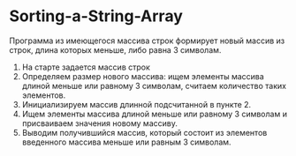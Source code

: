 # Sorting-a-String-Array
Программа из имеющегося массива строк формирует новый массив из строк, длина которых меньше, либо равна 3 символам.

1. На старте задается массив строк
2. Определяем размер нового массива: ищем элементы массива длиной меньше или равному 3 символам, считаем количество таких элементов.
3. Инициализируем массив длинной подсчитанной в пункте 2.
4. Ищем элементы массива длиной меньше или равному 3 символам и присваиваем значения новому массиву.
5. Выводим получившийся массив, который состоит из элементов введенного массива меньше или равным 3 символам.